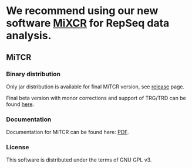 # We recommend using our new software [MiXCR](https://github.com/milaboratory/mixcr) for RepSeq data analysis.

## MiTCR

### Binary distribution

Only jar distribution is available for final MiTCR version, see [release](https://github.com/milaboratory/mitcr/releases) page.

Final beta version with monor corrections and support of TRG/TRD can be found [here](http://files.milaboratory.com/mitcr/1.0.3.3-beta/mitcr.jar).

### Documentation

Documentation for MiTCR can be found here: [PDF](http://files.milaboratory.com/mitcr/Manual.pdf).

### License

This software is distributed under the terms of GNU GPL v3.
